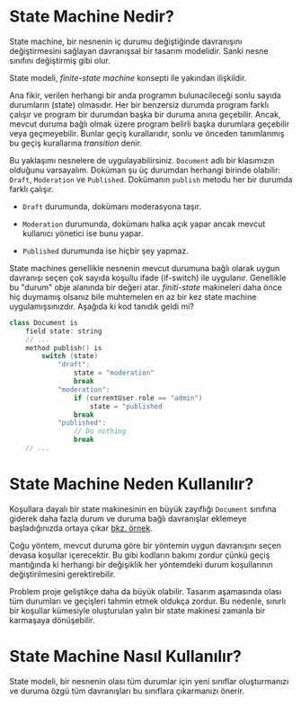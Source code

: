 # State Machine Nedir?
State machine, bir nesnenin iç durumu değiştiğinde davranışını değiştirmesini sağlayan davranışsal bir tasarım modelidir. Sanki nesne sınıfını değiştirmiş gibi olur.

State modeli, *finite-state machine* konsepti ile yakından ilişkildir.

Ana fikir, verilen herhangi bir anda programın bulunacileceği sonlu sayıda durumların (state) olmasıdır. Her bir benzersiz durumda program farklı çalışır ve program bir durumdan başka bir duruma anına geçebilir. Ancak, mevcut duruma bağlı olmak üzere program belirli başka  durumlara geçebilir veya geçmeyebilir. Bunlar geçiş kurallarıdır, sonlu ve önceden tanımlanmış bu geçiş kurallarına  *transition* denir.

Bu yaklaşımı nesnelere de uygulayabilirsiniz. `Document` adlı bir klasımızın olduğunu varsayalım. Doküman şu üç durumdan herhangi birinde olabilir: `Draft`, `Moderation` ve `Published`. Dokümanın `publish` metodu her bir durumda farklı çalışır.

- `Draft` durumunda, dokümanı moderasyona taşır.

- `Moderation` durumunda, dokümanı halka açık yapar ancak mevcut kullanıcı yönetici ise bunu yapar.

- `Published` durumunda ise hiçbir şey yapmaz.

State machines genellikle nesnenin mevcut durumuna bağlı olarak uygun davranışı seçen çok sayıda koşullu ifade (if-switch) ile uygulanır. Genellikle bu "durum" obje alanında bir değeri atar. *finiti-state* makineleri daha önce hiç duymamış olsanız bile muhtemelen en az bir kez state machine uygulamışsınızdır.
Aşağıda ki kod tanıdık geldi mi?

```c++
class Document is
    field state: string
    // ...
    method publish() is
        switch (state)
            "draft":
                state = "moderation"
                break
            "moderation":
                if (currentUser.role == "admin")
                    state = "published
                break
            "published":
                // Do nothing
                break
    // ...
```

# State Machine Neden Kullanılır?

Koşullara dayalı bir state makinesinin en büyük zayıflığı `Document` sınıfına giderek daha fazla durum ve duruma bağlı davranışlar eklemeye başladığınızda ortaya çıkar [bkz. örnek](example1/main.cpp.TEMPLATE).

Çoğu yöntem, mevcut duruma göre bir yöntemin uygun davranışını seçen devasa koşullar içerecektir. Bu gibi kodların bakımı zordur çünkü geçiş mantığında ki herhangi bir değişiklik her yöntemdeki durum koşullarının değiştirilmesini gerektirebilir. 

Problem proje geliştikçe daha da büyük olabilir. Tasarım aşamasında olası tüm durumları ve geçişleri tahmin etmek oldukça zordur. Bu nedenle, sınırlı bir koşullar kümesiyle oluşturulan yalın bir state makinesi zamanla bir karmaşaya dönüşebilir.  

# State Machine Nasıl Kullanılır?

State modeli, bir nesnenin olası tüm durumlar için yeni sınıflar oluşturmanızı ve duruma özgü tüm davranışları bu sınıflara çıkarmanızı önerir. 